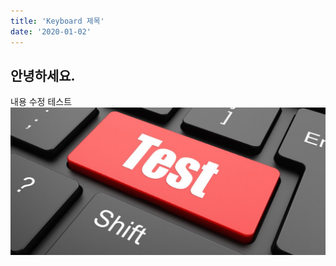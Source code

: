 ```yaml
---
title: 'Keyboard 제목'
date: '2020-01-02'
---
```


## 안녕하세요.
내용 수정 테스트
![Example image](../images/test.jpg)
